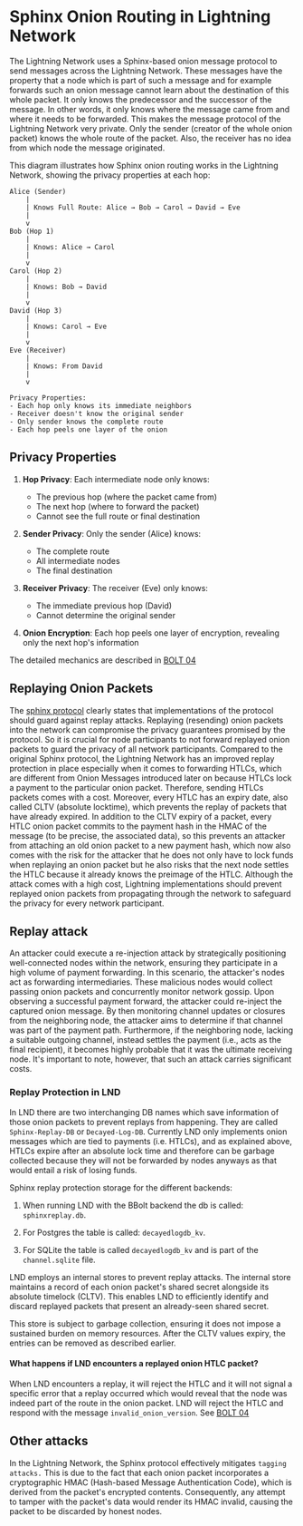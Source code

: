 # Sphinx Onion Routing in Lightning Network

The Lightning Network uses a Sphinx-based onion message protocol to send
messages across the Lightning Network. These messages have the property that a
node which is part of such a message and for example forwards such an onion
message cannot learn about the destination of this whole packet. It only knows
the predecessor and the successor of the message. In other words, it only knows
where the message came from and where it needs to be forwarded. This makes the
message protocol of the Lightning Network very private. Only the sender
(creator of the whole onion packet) knows the whole route of the packet. Also,
the receiver has no idea from which node the message originated.

This diagram illustrates how Sphinx onion routing works in the Lightning
Network, showing the privacy properties at each hop:

```ascii
Alice (Sender)
    |
    | Knows Full Route: Alice → Bob → Carol → David → Eve
    |
    v
Bob (Hop 1)
    |
    | Knows: Alice → Carol
    |
    v
Carol (Hop 2)
    |
    | Knows: Bob → David
    |
    v
David (Hop 3)
    |
    | Knows: Carol → Eve
    |
    v
Eve (Receiver)
    |
    | Knows: From David
    |
    v

Privacy Properties:
- Each hop only knows its immediate neighbors
- Receiver doesn't know the original sender
- Only sender knows the complete route
- Each hop peels one layer of the onion
```

## Privacy Properties

1. **Hop Privacy**: Each intermediate node only knows:
   - The previous hop (where the packet came from)
   - The next hop (where to forward the packet)
   - Cannot see the full route or final destination

2. **Sender Privacy**: Only the sender (Alice) knows:
   - The complete route
   - All intermediate nodes
   - The final destination

3. **Receiver Privacy**: The receiver (Eve) only knows:
   - The immediate previous hop (David)
   - Cannot determine the original sender

4. **Onion Encryption**: Each hop peels one layer of encryption, revealing only
   the next hop's information


The detailed mechanics are described in [BOLT 04](https://github.com/lightning/bolts/blob/master/04-onion-routing.md)


## Replaying Onion Packets

The [sphinx protocol](https://cypherpunks.ca/~iang/pubs/Sphinx_Oakland09.pdf)
clearly states that implementations of the protocol should guard against 
replay attacks.
Replaying (resending) onion packets into the network can compromise the
privacy guarantees promised by the protocol. So it is crucial for node
participants to not forward replayed onion packets to guard the privacy of all
network participants. Compared to the original Sphinx protocol, the Lightning
Network has an improved replay protection in place especially when it comes to
forwarding HTLCs, which are different from Onion Messages introduced later on
because HTLCs lock a payment to the particular onion packet. Therefore, sending
HTLCs packets comes with a cost. Moreover, every HTLC has an expiry date, also
called CLTV (absolute locktime), which prevents the replay of packets that have
already expired. In addition to the CLTV expiry of a packet, every HTLC onion
packet commits to the payment hash in the HMAC of the message (to be precise,
the associated data), so this prevents an attacker from attaching an old onion
packet to a new payment hash, which now also comes with the risk for the
attacker that he does not only have to lock funds when replaying an onion
packet but he also risks that the next node settles the HTLC because it already
knows the preimage of the HTLC. Although the attack comes with a high cost,
Lightning implementations should prevent replayed onion packets from
propagating through the network to safeguard the privacy for every network
participant.

## Replay attack

An attacker could execute a re-injection attack by strategically positioning
well-connected nodes within the network, ensuring they participate in a high
volume of payment forwarding. In this scenario, the attacker's nodes act as
forwarding intermediaries. These malicious nodes would collect passing onion
packets and concurrently monitor network gossip. Upon observing a successful
payment forward, the attacker could re-inject the captured onion message. By
then monitoring channel updates or closures from the neighboring node, the
attacker aims to determine if that channel was part of the payment path.
Furthermore, if the neighboring node, lacking a suitable outgoing channel,
instead settles the payment (i.e., acts as the final recipient), it becomes
highly probable that it was the ultimate receiving node. It's important to note,
however, that such an attack carries significant costs.

### Replay Protection in LND

In LND there are two interchanging DB names which save information of
those onion packets to prevent replays from happening. They are called 
`Sphinx-Replay-DB` or `Decayed-Log-DB`.
Currently LND only implements onion messages which are tied to payments
(i.e. HTLCs), and as explained above, HTLCs expire after an absolute lock time
and therefore can be garbage collected because they will not be forwarded by 
nodes anyways as that would entail a risk of losing funds.

Sphinx replay protection storage for the different backends:

1. When running LND with the BBolt backend the db is called: `sphinxreplay.db`.

2. For Postgres the table is called: `decayedlogdb_kv`.

3. For SQLite the table is called `decayedlogdb_kv` and is part of the
   `channel.sqlite` file.

LND employs an internal stores to prevent replay attacks. The internal store
maintains a record of each onion packet's shared secret alongside its absolute
timelock (CLTV). This enables LND to efficiently identify and discard replayed
packets that present an already-seen shared secret.

This store is subject to garbage collection, ensuring it does not impose a
sustained burden on memory resources. After the CLTV values expiry, the entries
can be removed as described earlier.

#### What happens if LND encounters a replayed onion HTLC packet?

When LND encounters a replay, it will reject the HTLC and it will not signal a
specific error that a replay occurred which would reveal that the node was
indeed part of the route in the onion packet. LND will reject the HTLC and
respond with the message `invalid_onion_version`. See
[BOLT 04](https://github.com/lightning/bolts/blob/master/04-onion-routing.md)


## Other attacks

In the Lightning Network, the Sphinx protocol effectively mitigates
`tagging attacks.` This is due to the fact that each onion packet incorporates
a cryptographic HMAC (Hash-based Message Authentication Code), which is derived
from the packet's encrypted contents. Consequently, any attempt to tamper with
the packet's data would render its HMAC invalid, causing the packet to be
discarded by honest nodes.

